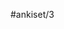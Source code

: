 #ankiset/3


      

  



        



        



        



        


    



      




























